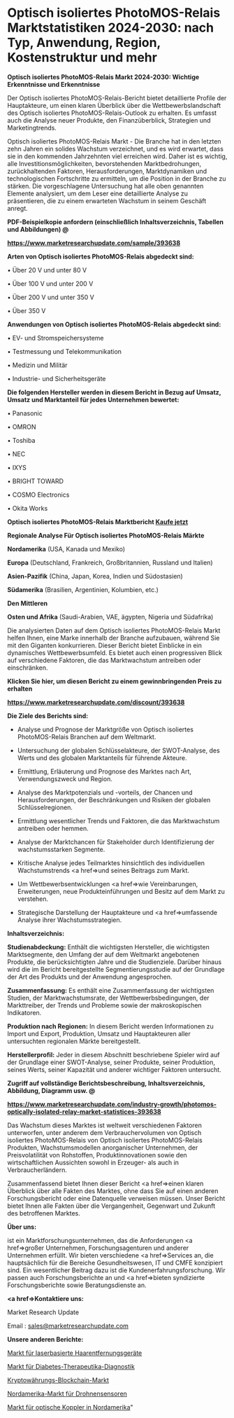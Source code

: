 # Optisch isoliertes PhotoMOS-Relais Marktstatistiken 2024-2030: nach Typ, Anwendung, Region, Kostenstruktur und mehr

<strong>Optisch isoliertes PhotoMOS-Relais Markt 2024-2030: Wichtige Erkenntnisse und Erkenntnisse</strong>

Der Optisch isoliertes PhotoMOS-Relais-Bericht bietet detaillierte Profile der Hauptakteure, um einen klaren Überblick über die Wettbewerbslandschaft des Optisch isoliertes PhotoMOS-Relais-Outlook zu erhalten. Es umfasst auch die Analyse neuer Produkte, den Finanzüberblick, Strategien und Marketingtrends.

Optisch isoliertes PhotoMOS-Relais Markt - Die Branche hat in den letzten zehn Jahren ein solides Wachstum verzeichnet, und es wird erwartet, dass sie in den kommenden Jahrzehnten viel erreichen wird. Daher ist es wichtig, alle Investitionsmöglichkeiten, bevorstehenden Marktbedrohungen, zurückhaltenden Faktoren, Herausforderungen, Marktdynamiken und technologischen Fortschritte zu ermitteln, um die Position in der Branche zu stärken. Die vorgeschlagene Untersuchung hat alle oben genannten Elemente analysiert, um dem Leser eine detaillierte Analyse zu präsentieren, die zu einem erwarteten Wachstum in seinem Geschäft anregt.



<strong><b>PDF-Beispielkopie anfordern (einschließlich Inhaltsverzeichnis, Tabellen und Abbildungen) @ </b></strong>

<strong><a href=https://www.marketresearchupdate.com/sample/393638>

<strong>https://www.marketresearchupdate.com/sample/393638</u></a></strong></strong>



<strong>Arten von Optisch isoliertes PhotoMOS-Relais abgedeckt sind:</strong>

• Über 20 V und unter 80 V

• Über 100 V und unter 200 V

• Über 200 V und unter 350 V

• Über 350 V



<strong>Anwendungen von Optisch isoliertes PhotoMOS-Relais abgedeckt sind:</strong>

• EV- und Stromspeichersysteme

• Testmessung und Telekommunikation

• Medizin und Militär

• Industrie- und Sicherheitsgeräte



<strong>Die folgenden Hersteller werden in diesem Bericht in Bezug auf Umsatz, Umsatz und Marktanteil für jedes Unternehmen bewertet:</strong>

• Panasonic

• OMRON

• Toshiba

• NEC

• IXYS

• BRIGHT TOWARD

• COSMO Electronics

• Okita Works



<strong>Optisch isoliertes PhotoMOS-Relais Marktbericht <a href=https://www.marketresearchupdate.com/buynow/393638>Kaufe jetzt</a></strong>



<strong>Regionale Analyse Für Optisch isoliertes PhotoMOS-Relais Märkte</strong>



<strong>Nordamerika</strong> (USA, Kanada und Mexiko)



<strong>Europa</strong> (Deutschland, Frankreich, Großbritannien, Russland und Italien)



<strong>Asien-Pazifik</strong> (China, Japan, Korea, Indien und Südostasien)



<strong>Südamerika</strong> (Brasilien, Argentinien, Kolumbien, etc.)



<strong>Den Mittleren</strong> 

<strong>Osten und Afrika</strong> (Saudi-Arabien, VAE, ägypten, Nigeria und Südafrika)

Die analysierten Daten auf dem Optisch isoliertes PhotoMOS-Relais Markt helfen Ihnen, eine Marke innerhalb der Branche aufzubauen, während Sie mit den Giganten konkurrieren. Dieser Bericht bietet Einblicke in ein dynamisches Wettbewerbsumfeld. Es bietet auch einen progressiven Blick auf verschiedene Faktoren, die das Marktwachstum antreiben oder einschränken.



<strong>Klicken Sie hier, um diesen Bericht zu einem gewinnbringenden Preis zu erhalten
</strong>

<strong><a href=https://www.marketresearchupdate.com/discount/393638>https://www.marketresearchupdate.com/discount/393638</b></u></strong></a>



<strong>Die Ziele des Berichts sind:</strong>

- Analyse und Prognose der Marktgröße von Optisch isoliertes PhotoMOS-Relais Branchen auf dem Weltmarkt.

- Untersuchung der globalen Schlüsselakteure, der SWOT-Analyse, des Werts und des globalen Marktanteils für führende Akteure.

- Ermittlung, Erläuterung und Prognose des Marktes nach Art, Verwendungszweck und Region.

- Analyse des Marktpotenzials und -vorteils, der Chancen und Herausforderungen, der Beschränkungen und Risiken der globalen Schlüsselregionen.

- Ermittlung wesentlicher Trends und Faktoren, die das Marktwachstum antreiben oder hemmen.

- Analyse der Marktchancen für Stakeholder durch Identifizierung der wachstumsstarken Segmente.

- Kritische Analyse jedes Teilmarktes hinsichtlich des individuellen Wachstumstrends <a href=>und</a> seines Beitrags zum Markt.

- Um Wettbewerbsentwicklungen <a href=>wie</a> Vereinbarungen, Erweiterungen, neue Produkteinführungen und Besitz auf dem Markt zu verstehen.

- Strategische Darstellung der Hauptakteure und <a href=>umfas</a>sende Analyse ihrer Wachstumsstrategien.



<strong>Inhaltsverzeichnis:</strong>



<strong>Studienabdeckung:</strong> Enthält die wichtigsten Hersteller, die wichtigsten Marktsegmente, den Umfang der auf dem Weltmarkt angebotenen Produkte, die berücksichtigten Jahre und die Studienziele. Darüber hinaus wird die im Bericht bereitgestellte Segmentierungsstudie auf der Grundlage der Art des Produkts und der Anwendung angesprochen.



<strong>Zusammenfassung:</strong> Es enthält eine Zusammenfassung der wichtigsten Studien, der Marktwachstumsrate, der Wettbewerbsbedingungen, der Markttreiber, der Trends und Probleme sowie der makroskopischen Indikatoren.



<strong>Produktion nach Regionen:</strong> In diesem Bericht werden Informationen zu Import und Export, Produktion, Umsatz und Hauptakteuren aller untersuchten regionalen Märkte bereitgestellt.



<strong>Herstellerprofil:</strong> Jeder in diesem Abschnitt beschriebene Spieler wird auf der Grundlage einer SWOT-Analyse, seiner Produkte, seiner Produktion, seines Werts, seiner Kapazität und anderer wichtiger Faktoren untersucht.



<strong><b>Zugriff auf vollständige Berichtsbeschreibung, Inhaltsverzeichnis, Abbildung, Diagramm usw. @ </b></strong>

<strong><a href=https://www.marketresearchupdate.com/industry-growth/photomos-optically-isolated-relay-market-statistices-393638>https://www.marketresearchupdate.com/industry-growth/photomos-optically-isolated-relay-market-statistices-393638</a></strong>

Das Wachstum dieses Marktes ist weltweit verschiedenen Faktoren unterworfen, unter anderem dem Verbrauchervolumen von Optisch isoliertes PhotoMOS-Relais von Optisch isoliertes PhotoMOS-Relais Produkten, Wachstumsmodellen anorganischer Unternehmen, der Preisvolatilität von Rohstoffen, Produktinnovationen sowie den wirtschaftlichen Aussichten sowohl in Erzeuger- als auch in Verbraucherländern.

Zusammenfassend bietet Ihnen dieser Bericht <a href=>einen</a> klaren Überblick über alle Fakten des Marktes, ohne dass Sie auf einen anderen Forschungsbericht oder eine Datenquelle verweisen müssen. Unser Bericht bietet Ihnen alle Fakten über die Vergangenheit, Gegenwart und Zukunft des betroffenen Marktes.



<strong>Über uns:</strong>

 ist ein Marktforschungsunternehmen, das die Anforderungen <a href=>großer</a> Unternehmen, Forschungsagenturen und anderer Unternehmen erfüllt. Wir bieten verschiedene <a href=>Services</a> an, die hauptsächlich für die Bereiche Gesundheitswesen, IT und CMFE konzipiert sind. Ein wesentlicher Beitrag dazu ist die Kundenerfahrungsforschung. Wir passen auch Forschungsberichte an und <a href=>bieten</a> syndizierte Forschungsberichte sowie Beratungsdienste an.



<strong><a href=>Kontaktiere uns:</a></strong>

Market Research Update

Email : sales@marketresearchupdate.com



<strong>Unsere anderen Berichte:</strong>

<a href=https://www.linkedin.com/pulse/laser-based-hair-removal-devices-market-analysis>Markt für laserbasierte Haarentfernungsgeräte</a>

<a href=https://www.linkedin.com/pulse/diabetes-therapeutics-diagnostics-market-outlooks-2023>Markt für Diabetes-Therapeutika-Diagnostik</a>

<a href=https://www.linkedin.com/pulse/cryptocurrency-blockchain-market-size-1f>Kryptowährungs-Blockchain-Markt</a>

<a href=https://www.linkedin.com/pulse/north-america-drone-sensor-market-2023-continues>Nordamerika-Markt für Drohnensensoren</a>

<a href=https://www.linkedin.com/pulse/north-america-optical-coupler-market-2023-new>Markt für optische Koppler in Nordamerika</a>"

